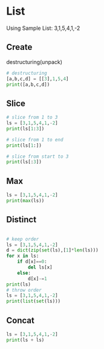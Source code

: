 # List
Using Sample List: 3,1,5,4,1,-2

## Create
destructuring(unpack)
```python runnable
# destructuring
[a,b,c,d] = [[3],1,5,4]
print([a,b,c,d])
```

## Slice
```python runnable
# slice from 1 to 3
ls = [3,1,5,4,1,-2]
print(ls[1:3])

# slice from 1 to end
print(ls[1:])

# slice from start to 3
print(ls[:3])
```

## Max
```python runnable
ls = [3,1,5,4,1,-2]
print(max(ls))
```

## Distinct
```python runnable

# keep order
ls = [3,1,5,4,1,-2]
d = dict(zip(set(ls),[1]*len(ls)))
for x in ls:
    if d[x]==0:
        del ls[x]
    else:
        d[x]-=1
print(ls)
# throw order
ls = [3,1,5,4,1,-2]
print(list(set(ls)))
```

## Concat
```python runnable
ls = [3,1,5,4,1,-2]
print(ls + ls)
```
